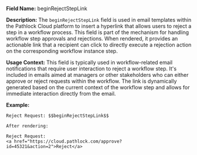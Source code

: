 **Field Name:** beginRejectStepLink

**Description:** The `beginRejectStepLink` field is used in email templates within the Pathlock Cloud platform to insert a hyperlink that allows users to reject a step in a workflow process. This field is part of the mechanism for handling workflow step approvals and rejections. When rendered, it provides an actionable link that a recipient can click to directly execute a rejection action on the corresponding workflow instance step.

**Usage Context:** This field is typically used in workflow-related email notifications that require user interaction to reject a workflow step. It's included in emails aimed at managers or other stakeholders who can either approve or reject requests within the workflow. The link is dynamically generated based on the current context of the workflow step and allows for immediate interaction directly from the email.

**Example:**

    Reject Request: $$beginRejectStepLink$$

    After rendering:

    Reject Request: 
    <a href="https://cloud.pathlock.com/approve?id=45321&action=2">Reject</a>